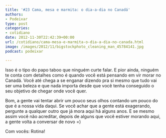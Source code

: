 ```yaml
---
title: '#23 Cama, mesa e marmita: o dia-a-dia no Canadá'
authors:
- Podeixar
type: post
categories:
- cotidiano
date: 2012-11-30T22:42:39+00:00
url: /cotidiano/cama-mesa-e-marmita-o-dia-a-dia-no-canada.html
image: /images/2012/11/bigstockphoto_cleaning_man_45784141.jpg
podcast: podeixar

---
```

Isso é o tipo do papo taboo que ninguém curte falar. E pior ainda, ninguém te conta com detalhes como é quando você está pensando em vir morar no Canadá. Você até chega a se enganar dizendo pra si mesmo que tudo vai ser uma beleza e que nada importa desde que você tenha conseguido o seu objetivo de chegar onde você quer.

Bom, a gente vai tentar abrir um pouco seus olhos contando um pouco do que é a nossa vida daqui. Se você achar que a gente está exagerando, pergunte a qualquer outro que já mora aqui há alguns anos. E se mesmo assim você não acreditar, depois de alguns que você estiver morando aqui, a gente volta a conversar de novo =)

Com vocês: Rotina!